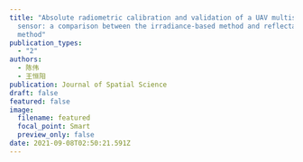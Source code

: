 ```yaml
---
title: "Absolute radiometric calibration and validation of a UAV multispectral
  sensor: a comparison between the irradiance-based method and reflectance-based
  method"
publication_types:
  - "2"
authors:
  - 陈伟
  - 王恒阳
publication: Journal of Spatial Science
draft: false
featured: false
image:
  filename: featured
  focal_point: Smart
  preview_only: false
date: 2021-09-08T02:50:21.591Z
---
```

